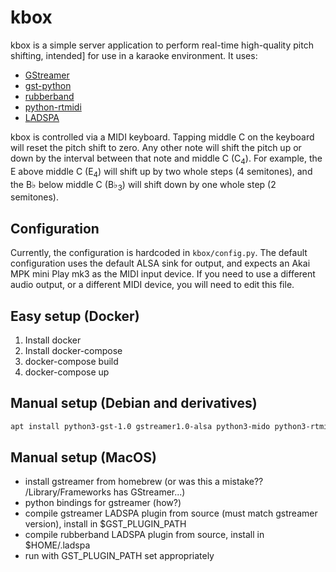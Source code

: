 # kbox

kbox is a simple server application to perform real-time high-quality pitch
shifting, intended] for use in a karaoke environment. It uses:

- [GStreamer](https://gstreamer.freedesktop.org/)
- [gst-python](https://gitlab.freedesktop.org/gstreamer/gstreamer/-/tree/main/subprojects/gst-python)
- [rubberband](https://breakfastquay.com/rubberband/)
- [python-rtmidi](https://github.com/SpotlightKid/python-rtmidi)
- [LADSPA](https://www.ladspa.org/)

kbox is controlled via a MIDI keyboard. Tapping middle C on the keyboard will
reset the pitch shift to zero. Any other note will shift the pitch up or down
by the interval between that note and middle C (C<sub>4</sub>). For example,
the E above middle C (E<sub>4</sub>) will shift up by two whole steps (4
semitones), and the B&flat; below middle C (B&flat;<sub>3</sub>) will shift
down by one whole step (2 semitones).

## Configuration

Currently, the configuration is hardcoded in `kbox/config.py`. The default
configuration uses the default ALSA sink for output, and expects an Akai MPK
mini Play mk3 as the MIDI input device. If you need to use a different audio
output, or a different MIDI device, you will need to edit this file.

## Easy setup (Docker)

1. Install docker
1. Install docker-compose
1. docker-compose build
1. docker-compose up

## Manual setup (Debian and derivatives)

```bash
apt install python3-gst-1.0 gstreamer1.0-alsa python3-mido python3-rtmidi rubberband-ladspa gstreamer1.0-plugins-bad
```

## Manual setup (MacOS)

- install gstreamer from homebrew (or was this a mistake?? /Library/Frameworks has GStreamer...)
- python bindings for gstreamer (how?)
- compile gstreamer LADSPA plugin from source (must match gstreamer version), install in $GST_PLUGIN_PATH
- compile rubberband LADSPA plugin from source, install in $HOME/.ladspa
- run with GST_PLUGIN_PATH set appropriately
